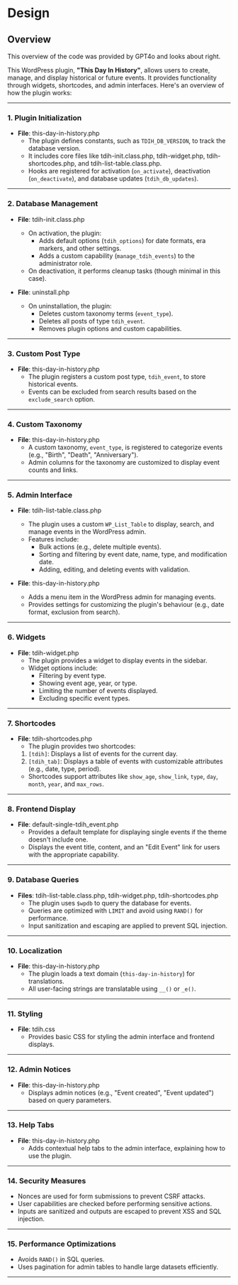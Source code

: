 # Design

## Overview

This overview of the code was provided by GPT4o and looks about right.

This WordPress plugin, **"This Day In History"**, allows users to create, manage, and display historical or future events. It provides functionality through widgets, shortcodes, and admin interfaces. Here's an overview of how the plugin works:

---

### **1. Plugin Initialization**

- **File**: this-day-in-history.php
    - The plugin defines constants, such as `TDIH_DB_VERSION`, to track the database version.
    - It includes core files like tdih-init.class.php, tdih-widget.php, tdih-shortcodes.php, and tdih-list-table.class.php.
    - Hooks are registered for activation (`on_activate`), deactivation (`on_deactivate`), and database updates (`tdih_db_updates`).

---

### **2. Database Management**

- **File**: tdih-init.class.php
    - On activation, the plugin:
        - Adds default options (`tdih_options`) for date formats, era markers, and other settings.
        - Adds a custom capability (`manage_tdih_events`) to the administrator role.
    - On deactivation, it performs cleanup tasks (though minimal in this case).

- **File**: uninstall.php
    - On uninstallation, the plugin:
        - Deletes custom taxonomy terms (`event_type`).
        - Deletes all posts of type `tdih_event`.
        - Removes plugin options and custom capabilities.

---

### **3. Custom Post Type**

- **File**: this-day-in-history.php
    - The plugin registers a custom post type, `tdih_event`, to store historical events.
    - Events can be excluded from search results based on the `exclude_search` option.

---

### **4. Custom Taxonomy**

- **File**: this-day-in-history.php
    - A custom taxonomy, `event_type`, is registered to categorize events (e.g., "Birth", "Death", "Anniversary").
    - Admin columns for the taxonomy are customized to display event counts and links.

---

### **5. Admin Interface**

- **File**: tdih-list-table.class.php
    - The plugin uses a custom `WP_List_Table` to display, search, and manage events in the WordPress admin.
    - Features include:
        - Bulk actions (e.g., delete multiple events).
        - Sorting and filtering by event date, name, type, and modification date.
        - Adding, editing, and deleting events with validation.

- **File**: this-day-in-history.php
    - Adds a menu item in the WordPress admin for managing events.
    - Provides settings for customizing the plugin's behaviour (e.g., date format, exclusion from search).

---

### **6. Widgets**

- **File**: tdih-widget.php
    - The plugin provides a widget to display events in the sidebar.
    - Widget options include:
        - Filtering by event type.
        - Showing event age, year, or type.
        - Limiting the number of events displayed.
        - Excluding specific event types.

---

### **7. Shortcodes**

- **File**: tdih-shortcodes.php
    - The plugin provides two shortcodes:
    1. `[tdih]`: Displays a list of events for the current day.
    2. `[tdih_tab]`: Displays a table of events with customizable attributes (e.g., date, type, period).
    - Shortcodes support attributes like `show_age`, `show_link`, `type`, `day`, `month`, `year`, and `max_rows`.

---

### **8. Frontend Display**

- **File**: default-single-tdih_event.php
    - Provides a default template for displaying single events if the theme doesn't include one.
    - Displays the event title, content, and an "Edit Event" link for users with the appropriate capability.

---

### **9. Database Queries**

- **Files**: tdih-list-table.class.php, tdih-widget.php, tdih-shortcodes.php
    - The plugin uses `$wpdb` to query the database for events.
    - Queries are optimized with `LIMIT` and avoid using `RAND()` for performance.
    - Input sanitization and escaping are applied to prevent SQL injection.

---

### **10. Localization**

- **File**: this-day-in-history.php
    - The plugin loads a text domain (`this-day-in-history`) for translations.
    - All user-facing strings are translatable using `__()` or `_e()`.

---

### **11. Styling**

- **File**: tdih.css
    - Provides basic CSS for styling the admin interface and frontend displays.

---

### **12. Admin Notices**

- **File**: this-day-in-history.php
    - Displays admin notices (e.g., "Event created", "Event updated") based on query parameters.

---

### **13. Help Tabs**

- **File**: this-day-in-history.php
    - Adds contextual help tabs to the admin interface, explaining how to use the plugin.

---

### **14. Security Measures**

- Nonces are used for form submissions to prevent CSRF attacks.
- User capabilities are checked before performing sensitive actions.
- Inputs are sanitized and outputs are escaped to prevent XSS and SQL injection.

---

### **15. Performance Optimizations**

- Avoids `RAND()` in SQL queries.
- Uses pagination for admin tables to handle large datasets efficiently.

---
